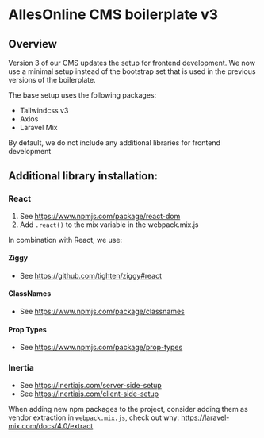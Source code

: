 # AllesOnline CMS boilerplate v3

## Overview

Version 3 of our CMS updates the setup for frontend development.
We now use a minimal setup instead of the bootstrap set that is used in the previous versions of the boilerplate.

The base setup uses the following packages:
- Tailwindcss v3
- Axios
- Laravel Mix

By default, we do not include any additional libraries for frontend development

## Additional library installation:

### React

1. See https://www.npmjs.com/package/react-dom
2. Add ``.react()`` to the mix variable in the webpack.mix.js

In combination with React, we use:

#### Ziggy

- See https://github.com/tighten/ziggy#react

#### ClassNames

- See https://www.npmjs.com/package/classnames

#### Prop Types

- See https://www.npmjs.com/package/prop-types

### Inertia

- See https://inertiajs.com/server-side-setup
- See https://inertiajs.com/client-side-setup

When adding new npm packages to the project, consider adding them as vendor extraction in ``webpack.mix.js``, check out why: https://laravel-mix.com/docs/4.0/extract
